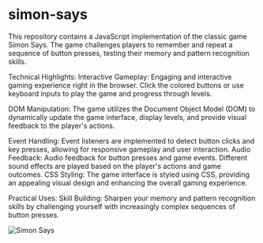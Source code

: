 # simon-says
This repository contains a JavaScript implementation of the classic game Simon Says. The game challenges players to remember and repeat a sequence of button presses, testing their memory and pattern recognition skills.

Technical Highlights:
Interactive Gameplay: Engaging and interactive gaming experience right in the browser. Click the colored buttons or use keyboard inputs to play the game and progress through levels.

DOM Manipulation: The game utilizes the Document Object Model (DOM) to dynamically update the game interface, display levels, and provide visual feedback to the player's actions.

Event Handling: Event listeners are implemented to detect button clicks and key presses, allowing for responsive gameplay and user interaction.
Audio Feedback: Audio feedback for button presses and game events. Different sound effects are played based on the player's actions and game outcomes.
CSS Styling: The game interface is styled using CSS, providing an appealing visual design and enhancing the overall gaming experience.

Practical Uses:
Skill Building: Sharpen your memory and pattern recognition skills by challenging yourself with increasingly complex sequences of button presses.

![Simon Says](https://github.com/moayyadsaleh/simon-says/assets/137034202/d91fc656-7027-46ab-bbbc-85233018945e)

